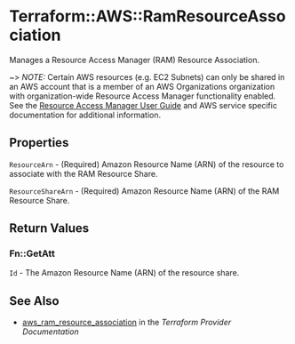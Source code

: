 # Terraform::AWS::RamResourceAssociation

Manages a Resource Access Manager (RAM) Resource Association.

~> *NOTE:* Certain AWS resources (e.g. EC2 Subnets) can only be shared in an AWS account that is a member of an AWS Organizations organization with organization-wide Resource Access Manager functionality enabled. See the [Resource Access Manager User Guide](https://docs.aws.amazon.com/ram/latest/userguide/what-is.html) and AWS service specific documentation for additional information.

## Properties

`ResourceArn` - (Required) Amazon Resource Name (ARN) of the resource to associate with the RAM Resource Share.

`ResourceShareArn` - (Required) Amazon Resource Name (ARN) of the RAM Resource Share.


## Return Values

### Fn::GetAtt

`Id` - The Amazon Resource Name (ARN) of the resource share.

## See Also

* [aws_ram_resource_association](https://www.terraform.io/docs/providers/aws/r/ram_resource_association.html) in the _Terraform Provider Documentation_